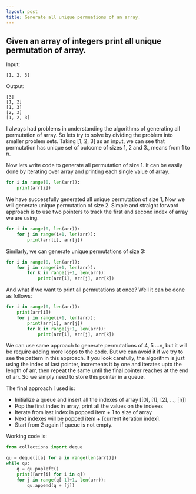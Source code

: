 ```yaml
---
layout: post
title: Generate all unique permuations of an array.
---
```


Given an array of integers print all unique permutation of array.
-------------
Input:

`[1, 2, 3]`

Output:

```[2]
[3]
[1, 2]
[1, 3]
[2, 3]
[1, 2, 3]
```
I always had problems in understanding the algorithms of generating all permutation of array. So lets try to solve by dividing the problem into smaller problem sets.
Taking [1, 2, 3] as an input, we can see that permutation has unique set of outcome of sizes 1, 2 and 3., means from 1 to n.

Now lets write code to generate all permutation of size 1. It can be easily done by iterating over array and printing each single value of array.

```python
for i in range(0, len(arr)):
	print(arr[i])
```

We have successfully generated all unique permutation of size 1, Now we will generate unique permutation of size 2. Simple and straight forward approach is to use two pointers to track the first and second index of array we are using.

```python
for i in range(0, len(arr)):
	for j in range(i+1, len(arr)):
		print(arr[i], arr[j])

```

Similarly, we can generate unique permutations of size 3:

```python
for i in range(0, len(arr)):
	for j in range(i+1, len(arr)):
		for k in range(j+1, len(arr)):
			print(arr[i], arr[j], arr[k])

```
And what if we want to print all permutations at once? Well it can be done as follows: 

```python
for i in range(0, len(arr)):
	print(arr[i])    
	for j in range(i+1, len(arr)):
		print(arr[i], arr[j])
        for k in range(j+1, len(arr)):
			print(arr[i], arr[j], arr[k])

```

We can use same approach to generate permutations of 4, 5 ...n, but it will be require adding more loops to the code. But we can avoid it if we try to see the pattern in this approach. If you look carefully, the algorithm is just using the index of last pointer, increments it by one and iterates upto the length of arr, then repeat the same until the final pointer reaches at the end of arr. So we simply need to store this pointer in a queue.

The final approach I used is:
- Initialize a queue and insert all the indexes of array [[0], [1], [2], …, [n]]
- Pop the first index in array, print all the values on the indexes
- Iterate from last index in popped item + 1 to size of array
- Next indexes will be popped item + [current iteration index].
- Start from 2 again if queue is not empty.

Working code is:

```python
from collections import deque

qu = deque([[a] for a in range(len(arr))])
while qu:
	q = qu.popleft()
	print([arr[i] for i in q])
	for j in range(q[-1]+1, len(arr)):
		qu.append(q + [j])

```


